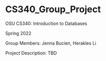 # CS340_Group_Project

OSU CS340: Introduction to Databases 

Spring 2022

Group Members: Jenna Bucien, Herakles Li

Project Description: TBD
